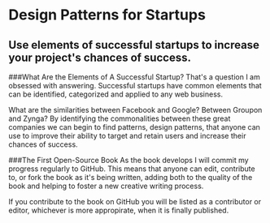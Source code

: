 # Design Patterns for Startups

## Use elements of successful startups to increase your project's chances of success. 


###What Are the Elements of A Successful Startup?
That's a question I am obsessed with answering. Successful startups have common elements that can be identified, categorized and applied to any web business.

What are the similarities between Facebook and Google? Between Groupon and Zynga? By identifying the commonalities between these great companies we can begin to find patterns, design patterns, that anyone can use to improve their ability to target and retain users and increase their chances of success.  

###The First Open-Source Book
As the book develops I will commit my progress regularly to GitHub. This means that anyone can edit, contribute to, or fork the book as it's being written, adding both to the quality of the book and helping to foster a new creative writing process. 

If you contribute to the book on GitHub you will be listed as a contributor or editor, whichever is more appropirate, when it is finally published.